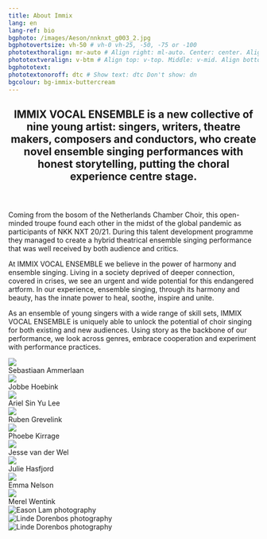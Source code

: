 ```yaml
---
title: About Immix
lang: en
lang-ref: bio
bgphoto: /images/Aeson/nnknxt_g003_2.jpg
bgphotovertsize: vh-50 # vh-0 vh-25, -50, -75 or -100
phototexthoralign: mr-auto # Align right: ml-auto. Center: center. Align left: mr-auto 
phototextveralign: v-btm # Align top: v-top. Middle: v-mid. Align bottom: b-btm 
bgphototext: 
phototextonoroff: dtc # Show text: dtc Don't show: dn
bgcolour: bg-immix-buttercream
---
```

<!-- <img src="/images/Aeson/MG_9127.jpg" alt="" class="fr w-third ml-auto br-100">
To do this page:
<ul>
    <li class="strike">Add names to photos and a bio page for everyone</li>
    <li class="strike">Update photos with Julie's list</li>
    <li>Ask everyone for an English and Dutch version of their bio</li>
    <li class="strike">Remove placeholder pictures in the grid</li>
    <li>Add an actual text (ask Jobbe?)</li>
</ul>  -->


<article class="cf pa3 mw9 center">
  
  <header class="fl w-100 w-two-thirds-l pa3-m pa4-l">
    <h2 class="lh-title f3 b mt0">
      IMMIX VOCAL ENSEMBLE is a new collective of nine young artist: singers, writers, theatre makers, composers and conductors, who create novel ensemble singing performances with honest storytelling, putting the choral experience centre stage. 
    </h2>
  </header>
  
  <section class="fl w-100">
    <div class="fl w-100 w-50-m w-third-l pa3-m pa4-l">
      <p class="f6 lh-copy measure">
        Coming from the bosom of the Netherlands Chamber Choir, this open-minded troupe found each other in the midst of the global pandemic as participants of NKK NXT 20/21. During this talent development programme they managed to create a hybrid theatrical ensemble singing performance that was well received by both audience and critics.  
      </p>
    </div>
    <div class="fl w-100 w-50-m w-third-l pa3-m pa4-l">
      <p class="f6 lh-copy measure">
        At IMMIX VOCAL ENSEMBLE we believe in the power of harmony and ensemble singing. Living in a society deprived of deeper connection, covered in crises, we see an urgent and wide potential for this endangered artform. In our experience, ensemble singing, through its harmony and beauty, has the innate power to heal, soothe, inspire and unite.
      </p>
    </div>
    <div class="fl w-100 w-50-m w-third-l pa3-m pa4-l">
      <p class="f6 lh-copy measure">
        As an ensemble of young singers with a wide range of skill sets, IMMIX VOCAL ENSEMBLE is uniquely able to unlock the potential of choir singing for both existing and new audiences. Using story as the backbone of our performance, we look across genres, embrace cooperation and experiment with performance practices.
      </p>
    </div>
  </section>

  <main class="cf pa2 w-100 w-75-m w-two-thirds-l center">
      <div class="fl w-third-ns ph2">
        <a href="sebastiaan_ammerlaan" class="pv2 grow db no-underline black"><img class="db w-100" src="/images/NKKNXT/Sebastiaan.jpg"></a><figcaption class="tc">Sebastiaan Ammerlaan</figcaption>
        <a href="jobbe_hoebink" class="no-underline pv2 grow db"><img class="db w-100" src="/images/Aeson/nnknxt_Jobbe001.jpg"></a><figcaption class="tc">Jobbe Hoebink</figcaption>
        <a href="ariel_sin_yu_lee" class="no-underline pv2 grow db"><img class="db w-100" src="/images/Aeson/nnknxt_ariel001.jpg"/></a><figcaption class="tc">Ariel Sin Yu Lee</figcaption>
      </div>
      <div class="fl w-third-ns ph2">
        <a href="ruben_grevelink" class="pv2 grow db no-underline black"><img class="db w-100" src="/images/Aeson/nnknxt_Ruben002.jpg"></a><figcaption class="tc">Ruben Grevelink</figcaption>
        <a href="phoebe_kirrage" class="pv2 grow db no-underline black"><img class="db w-100" src="/images/Aeson/nnknxt_Phoebe002.jpg"></a><figcaption class="tc">Phoebe Kirrage</figcaption>
        <a href="jesse_van_der_wel" class="pv2 grow db no-underline black"><img class="db w-100" src="/images/Aeson/nnknxt_Jesse002.jpg"> </a><figcaption class="tc">Jesse van der Wel</figcaption>
      </div>
      <div class="fl w-third-ns ph2">
        <a href="julie_hasfjord" class="pv2 grow db no-underline black"><img class="db w-100" src="/images/Aeson/nnknxt_Julie002.jpg"></a><figcaption class="tc">Julie Hasfjord</figcaption>
        <a href="emma_nelson" class="pv2 grow db no-underline black"><img class="db w-100" src="/images/Aeson/nnknxt_Emma003.jpg"></a><figcaption class="tc">Emma Nelson</figcaption>
        <a href="merel_wentink" class="pv2 grow db no-underline black"><img class="db w-100" src="/images/Aeson/nnknxt_Merel001.jpg"></a><figcaption class="tc">Merel Wentink</figcaption>
      </div>
  </main>

</article>

<div class="mw9-l center ph3-ns mt5">
  <div class="cf ph2-ns">
    <div class="fl w-100 w-third-ns pa2">
      <img src="/images/Aeson/nnknxt_g009.jpg" alt="Eason Lam photography" class="br3">
    </div>
    <div class="fl w-100 w-third-ns pa2">
      <img src="/images/LindeDorenbos/210625_NKKNXT_Bloom_LindeDorenbos-0009.jpg" alt="Linde Dorenbos photography" class="br3">
    </div>
    <div class="fl w-100 w-third-ns pa2">
      <img src="/images/LindeDorenbos/210625_NKKNXT_Bloom_LindeDorenbos-0073.jpg" alt="Linde Dorenbos photography" class="br3">
    </div>
  </div>
</div>

